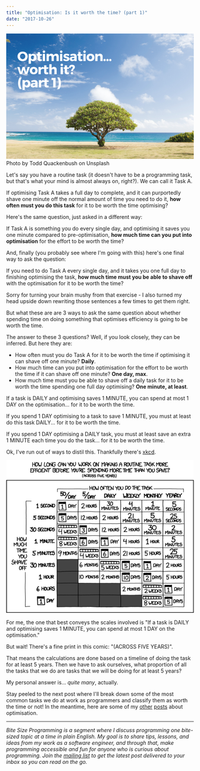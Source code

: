 ```yaml
---
title: "Optimisation: Is it worth the time? (part 1)"
date: "2017-10-26"
---
```


![lone tree optimisation worth it](images/BSP-optimisation-worth-it-part-1.png) Photo by Todd Quackenbush on Unsplash

Let's say you have a routine task (it doesn't have to be a programming task, but that's what your mind is almost always on, right?). We can call it Task A.

If optimising Task A takes a full day to complete, and it can purportedly shave one minute off the normal amount of time you need to do it, **how often must you do this task** for it to be worth the time optimising?

Here's the same question, just asked in a different way:

If Task A is something you do every single day, and optimising it saves you one minute compared to pre-optimisation, **how much time can you put into optimisation** for the effort to be worth the time?

And, finally (you probably see where I'm going with this) here's one final way to ask the question:

If you need to do Task A every single day, and it takes you one full day to finishing optimising the task, **how much time must you be able to shave off** with the optimisation for it to be worth the time?

Sorry for turning your brain mushy from that exercise - I also turned my head upside down rewriting those sentences a few times to get them right.

But what these are are 3 ways to ask the same question about whether spending time on doing something that optimises efficiency is going to be worth the time.

The answer to these 3 questions? Well, if you look closely, they can be inferred. But here they are:

- How often must you do Task A for it to be worth the time if optimising it can shave off one minute? **Daily**.
- How much time can you put into optimisation for the effort to be worth the time if it can shave off one minute? **One day, max**.
- How much time must you be able to shave off a daily task for it to be worth the time spending one full day optimising? **One minute, at least**.

If a task is DAILY and optimising saves 1 MINUTE, you can spend at most 1 DAY on the optimisation... for it to be worth the time.

If you spend 1 DAY optimising to a task to save 1 MINUTE, you must at least do this task DAILY... for it to be worth the time.

If you spend 1 DAY optimising a DAILY task, you must at least save an extra 1 MINUTE each time you do the task... for it to be worth the time.

Ok, I've run out of ways to distil this. Thankfully there's [xkcd](https://xkcd.com/1205/).

![xkcd is it worth the time comic](images/is_it_worth_the_time.png)

For me, the one that best conveys the scales involved is "If a task is DAILY and optimising saves 1 MINUTE, you can spend at most 1 DAY on the optimisation."

But wait! There's a fine print in this comic: "(ACROSS FIVE YEARS)".

That means the calculations are done based on a timeline of doing the task for at least 5 years. Then we have to ask ourselves, what proportion of all the tasks that we do are tasks that we will be doing for at least 5 years?

My personal answer is... _quite many_, actually.

Stay peeled to the next post where I'll break down some of the most common tasks we do at work as programmers and classify them as worth the time or not! In the meantime, here are some of my [other](https://www.nickang.com/fastest-delete-django/) [posts](https://www.nickang.com/shorter-code-not-necessarily-better/) about optimisation.

* * *

_Bite Size Programming is a segment where I discuss programming one bite-sized topic at a time in plain English. My goal is to share tips, lessons, and ideas from my work as a software engineer, and through that, make programming accessible and fun for anyone who is curious about programming. Join the [mailing list](http://eepurl.com/c7xfID) to get the latest post delivered to your inbox so you can read on the go._
